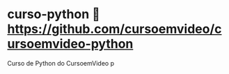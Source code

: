 # curso-python 🐍  https://github.com/cursoemvideo/cursoemvideo-python
 Curso de Python do CursoemVideo
p
